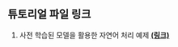 ## 튜토리얼 파일 링크

1. 사전 학습된 모델을 활용한 자연어 처리 예제 [**(링크)**](https://colab.research.google.com/github/teddylee777/auto-ml/blob/main/07-Natural-Language-Processing/01-NLP.ipynb)
